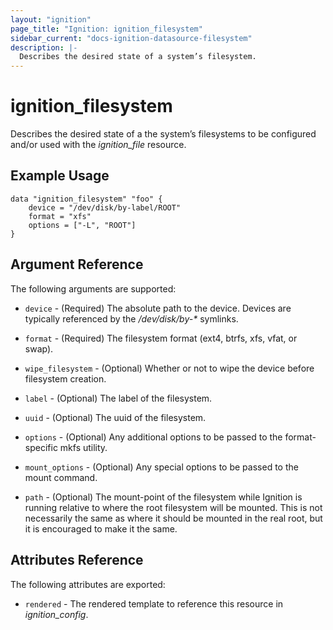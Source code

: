 ```yaml
---
layout: "ignition"
page_title: "Ignition: ignition_filesystem"
sidebar_current: "docs-ignition-datasource-filesystem"
description: |-
  Describes the desired state of a system’s filesystem.
---
```


# ignition\_filesystem

Describes the desired state of a the system’s filesystems to be configured and/or used with the _ignition\_file_ resource.

## Example Usage

```hcl
data "ignition_filesystem" "foo" {
    device = "/dev/disk/by-label/ROOT"
    format = "xfs"
    options = ["-L", "ROOT"]
}
```

## Argument Reference

The following arguments are supported:

* `device` - (Required) The absolute path to the device. Devices are typically referenced by the _/dev/disk/by-*_ symlinks.

* `format` - (Required) The filesystem format (ext4, btrfs, xfs, vfat, or swap).

* `wipe_filesystem` - (Optional)  Whether or not to wipe the device before filesystem creation.

* `label` - (Optional) The label of the filesystem.

* `uuid` - (Optional) The uuid of the filesystem.

* `options` - (Optional) Any additional options to be passed to the format-specific mkfs utility.

* `mount_options` - (Optional) Any special options to be passed to the mount command.

* `path` - (Optional) The mount-point of the filesystem while Ignition is running relative to where the root filesystem will be mounted. This is not necessarily the same as where it should be mounted in the real root, but it is encouraged to make it the same.

## Attributes Reference

The following attributes are exported:

* `rendered` - The rendered template to reference this resource in _ignition_config_.
